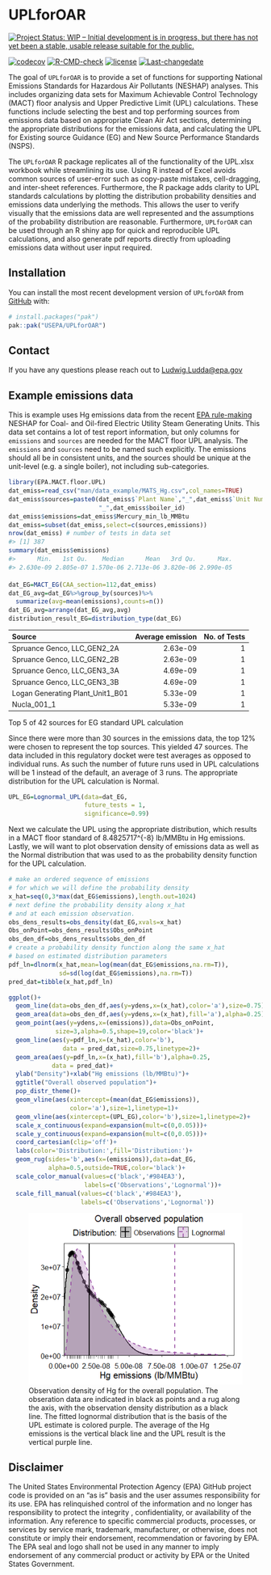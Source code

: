 
<!-- README.md is generated from README.Rmd. Please edit that file -->

# UPLforOAR

<!-- badges: start -->

[![Project Status: WIP – Initial development is in progress, but there
has not yet been a stable, usable release suitable for the
public.](https://www.repostatus.org/badges/latest/wip.svg)](https://www.repostatus.org/#wip)
<!-- [![Codecov test coverage](https://codecov.io/gh/LuddaLudwig/EPA.MACT.floor.UPL/graph/badge.svg)](https://app.codecov.io/gh/LuddaLudwig/EPA.MACT.floor.UPL) -->
[![codecov](https://codecov.io/gh/LuddaLudwig/EPA.MACT.floor.UPL/graph/badge.svg?token=B94TZPZ258)](https://codecov.io/gh/LuddaLudwig/EPA.MACT.floor.UPL)
[![R-CMD-check](https://github.com/LuddaLudwig/EPA.MACT.floor.UPL/actions/workflows/R-CMD-check.yaml/badge.svg)](https://github.com/LuddaLudwig/EPA.MACT.floor.UPL/actions/workflows/R-CMD-check.yaml)
[![license](https://img.shields.io/badge/license-MIT-green)](https://choosealicense.com/licenses/mit/)
[![Last-changedate](https://img.shields.io/badge/last%20change-2025--10--09-green.svg)](/commits/main)
<!-- badges: end -->

The goal of `UPLforOAR` is to provide a set of functions for supporting
National Emissions Standards for Hazardous Air Pollutants (NESHAP)
analyses. This includes organizing data sets for Maximum Achievable
Control Technology (MACT) floor analysis and Upper Predictive Limit
(UPL) calculations. These functions include selecting the best and top
performing sources from emissions data based on appropriate Clean Air
Act sections, determining the appropriate distributions for the
emissions data, and calculating the UPL for Existing source Guidance
(EG) and New Source Performance Standards (NSPS).

The `UPLforOAR` R package replicates all of the functionality of the
UPL.xlsx workbook while streamlining its use. Using R instead of Excel
avoids common sources of user-error such as copy-paste mistakes,
cell-dragging, and inter-sheet references. Furthermore, the R package
adds clarity to UPL standards calculations by plotting the distribution
probability densities and emissions data underlying the methods. This
allows the user to verify visually that the emissions data are well
represented and the assumptions of the probability distribution are
reasonable. Furthermore, `UPLforOAR` can be used through an R shiny app
for quick and reproducible UPL calculations, and also generate pdf
reports directly from uploading emissions data without user input
required.

## Installation

You can install the most recent development version of `UPLforOAR` from
[GitHub](https://github.com/USEPA/UPLforOAR) with:

``` r
# install.packages("pak")
pak::pak("USEPA/UPLforOAR")
```

## Contact

If you have any questions please reach out to <Ludwig.Ludda@epa.gov>

## Example emissions data

This is example uses Hg emissions data from the recent [EPA
rule-making](https://www.regulations.gov/document/EPA-HQ-OAR-2009-0234-20132)
NESHAP for Coal- and Oil-fired Electric Utility Steam Generating Units.
This data set contains a lot of test report information, but only
columns for `emissions` and `sources` are needed for the MACT floor UPL
analysis. The `emissions` and `sources` need to be named such
explicitly. The emissions should all be in consistent units, and the
sources should be unique at the unit-level (e.g. a single boiler), not
including sub-categories.

``` r
library(EPA.MACT.floor.UPL)
dat_emiss=read_csv("man/data_example/MATS_Hg.csv",col_names=TRUE)
dat_emiss$sources=paste0(dat_emiss$`Plant Name`,"_",dat_emiss$`Unit Number`,
                         "_",dat_emiss$boiler_id)
dat_emiss$emissions=dat_emiss$Mercury_min_lb_MMBtu
dat_emiss=subset(dat_emiss,select=c(sources,emissions))
nrow(dat_emiss) # number of tests in data set
#> [1] 387
summary(dat_emiss$emissions)
#>      Min.   1st Qu.    Median      Mean   3rd Qu.      Max. 
#> 2.630e-09 2.805e-07 1.570e-06 2.713e-06 3.820e-06 2.990e-05

dat_EG=MACT_EG(CAA_section=112,dat_emiss)
dat_EG_avg=dat_EG%>%group_by(sources)%>%
  summarize(avg=mean(emissions),counts=n())
dat_EG_avg=arrange(dat_EG_avg,avg)
distribution_result_EG=distribution_type(dat_EG)
```

| Source                           | Average emission | No. of Tests |
|:---------------------------------|-----------------:|-------------:|
| Spruance Genco, LLC_GEN2_2A      |         2.63e-09 |            1 |
| Spruance Genco, LLC_GEN2_2B      |         2.63e-09 |            1 |
| Spruance Genco, LLC_GEN3_3A      |         4.69e-09 |            1 |
| Spruance Genco, LLC_GEN3_3B      |         4.69e-09 |            1 |
| Logan Generating Plant_Unit1_B01 |         5.33e-09 |            1 |
| Nucla_001_1                      |         5.33e-09 |            1 |

Top 5 of 42 sources for EG standard UPL calculation

Since there were more than 30 sources in the emissions data, the top 12%
were chosen to represent the top sources. This yielded 47 sources. The
data included in this regulatory docket were test averages as opposed to
individual runs. As such the number of future runs used in UPL
calculations will be 1 instead of the default, an average of 3 runs. The
appropriate distribution for the UPL calculation is Normal.

``` r
UPL_EG=Lognormal_UPL(data=dat_EG,
                     future_tests = 1,
                     significance=0.99)
```

Next we calculate the UPL using the appropriate distribution, which
results in a MACT floor standard of 8.4825717^{-8} lb/MMBtu in Hg
emissions. Lastly, we will want to plot observation density of emissions
data as well as the Normal distribution that was used to as the
probability density function for the UPL calculation.

``` r
# make an ordered sequence of emissions 
# for which we will define the probability density
x_hat=seq(0,3*max(dat_EG$emissions),length.out=1024)
# next define the probability density along x_hat
# and at each emission observation.
obs_dens_results=obs_density(dat_EG,xvals=x_hat)
Obs_onPoint=obs_dens_results$Obs_onPoint
obs_den_df=obs_dens_results$obs_den_df
# create a probability density function along the same x_hat
# based on estimated distribution parameters
pdf_ln=dlnorm(x_hat,mean=log(mean(dat_EG$emissions,na.rm=T)),
              sd=sd(log(dat_EG$emissions),na.rm=T))
pred_dat=tibble(x_hat,pdf_ln)
```

``` r
ggplot()+
  geom_line(data=obs_den_df,aes(y=ydens,x=(x_hat),color='a'),size=0.75)+
  geom_area(data=obs_den_df,aes(y=ydens,x=(x_hat),fill='a'),alpha=0.25)+
  geom_point(aes(y=ydens,x=(emissions)),data=Obs_onPoint,
             size=3,alpha=0.5,shape=19,color='black')+
  geom_line(aes(y=pdf_ln,x=(x_hat),color='b'),
               data = pred_dat,size=0.75,linetype=2)+
  geom_area(aes(y=pdf_ln,x=(x_hat),fill='b'),alpha=0.25,
            data = pred_dat)+
  ylab("Density")+xlab("Hg emissions (lb/MMBtu)")+
  ggtitle("Overall observed population")+
  pop_distr_theme()+
  geom_vline(aes(xintercept=(mean(dat_EG$emissions)),
                 color='a'),size=1,linetype=1)+
  geom_vline(aes(xintercept=(UPL_EG),color='b'),size=1,linetype=2)+
  scale_x_continuous(expand=expansion(mult=c(0,0.05)))+
  scale_y_continuous(expand=expansion(mult=c(0,0.05)))+
  coord_cartesian(clip='off')+
  labs(color='Distribution:',fill='Distribution:')+
  geom_rug(sides='b',aes(x=(emissions)),data=dat_EG,
           alpha=0.5,outside=TRUE,color='black')+
  scale_color_manual(values=c('black','#984EA3'),
                     labels=c('Observations','Lognormal'))+
  scale_fill_manual(values=c('black','#984EA3'),
                    labels=c('Observations','Lognormal'))
```

<figure>
<img src="man/figures/README-plot1-1.png"
alt="Observation density of Hg for the overall population. The obseration data are indicated in black as points and a rug along the axis, with the observation density distribution as a black line. The fitted lognormal distribution that is the basis of the UPL estimate is colored purple. The average of the Hg emissions is the vertical black line and the UPL result is the vertical purple line." />
<figcaption aria-hidden="true">Observation density of Hg for the overall
population. The obseration data are indicated in black as points and a
rug along the axis, with the observation density distribution as a black
line. The fitted lognormal distribution that is the basis of the UPL
estimate is colored purple. The average of the Hg emissions is the
vertical black line and the UPL result is the vertical purple
line.</figcaption>
</figure>

## Disclaimer

The United States Environmental Protection Agency (EPA) GitHub project
code is provided on an “as is” basis and the user assumes responsibility
for its use. EPA has relinquished control of the information and no
longer has responsibility to protect the integrity , confidentiality, or
availability of the information. Any reference to specific commercial
products, processes, or services by service mark, trademark,
manufacturer, or otherwise, does not constitute or imply their
endorsement, recommendation or favoring by EPA. The EPA seal and logo
shall not be used in any manner to imply endorsement of any commercial
product or activity by EPA or the United States Government.
